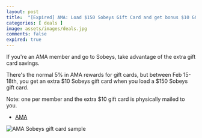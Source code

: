 ```yaml
---
layout: post
title:  "[Expired] AMA: Load $150 Sobeys Gift Card and get bonus $10 GC (and 5% rewards) Apr 16th - Apr 26th 2024"
categories: [ deals ]
image: assets/images/deals.jpg
comments: false
expired: true
---
```


If you're an AMA member and go to Sobeys, take advantage of the extra gift card savings.

There's the normal 5% in AMA rewards for gift cards, but between Feb 15-18th, you get an extra $10 Sobeys gift card when you load a $150 Sobeys gift card.

Note: one per member and the extra $10 gift card is physically mailed to you.

- [AMA ](https://ama.ab.ca/rewards/partners/sobeys-safeway-freshco-iga-gift-card)

![AMA Sobeys gift card sample](https://amaabcaprod.azureedge.net/content/rewards/partners/prepaid-card/safeway-sobeys-iga-prepaid-card.png)